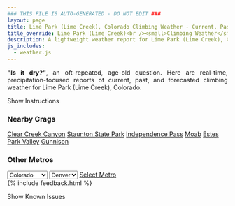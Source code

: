 ```yaml
---
### THIS FILE IS AUTO-GENERATED - DO NOT EDIT ###
layout: page
title: Lime Park (Lime Creek), Colorado Climbing Weather - Current, Past, and Forecasted Report
title_override: Lime Park (Lime Creek)<br /><small>Climbing Weather</small>
description: A lightweight weather report for Lime Park (Lime Creek), Colorado. Optimized for slow internet connections.
js_includes:
  - weather.js
---
```


<section class="measure center lh-copy f5-ns f6 ph2 mv4" style="text-align: justify;">
<strong>"Is it dry?"</strong>, an oft-repeated, age-old question. Here are real-time,
precipitation-focused reports of current, past, and forecasted climbing weather for Lime Park (Lime Creek), Colorado.
</section>

<p id="settings-toggle" class="mw5 b center tc hover-light-red black-70 pointer">Show Instructions</p>
<section id="settings" class="overflow-hidden" style="display:none;">
    <div class="mv2 ph2 center">
        <div class="fn f6 tc pv2">
            <p class="measure lh-copy center"><strong>Show/hide hourly forecasts</strong> by clicking the desired day.</p>
            <hr class="mw5 p0 mv2 o-60 b0 bt b--light-red light-red bg-light-red">
            <p class="measure lh-copy center"><strong>Current and Past conditions</strong> are measured by the nearest weather station. <strong>Forecast conditions</strong> are calculated and polled separately.</p>
            <hr class="mw5 p0 mv2 o-60 b0 bt b--light-red light-red bg-light-red">
            <p class="measure lh-copy center"><strong>Having issues?</strong> Try <a id="clear-cache" class="no-underline relative fancy-link light-red hover-light-red" href="#">clearing the local cache</a>.</p>
            <hr class="mw5 p0 mv2 o-60 b0 bt b--light-red light-red bg-light-red">
            <p class="measure lh-copy center">Weather data sourced from <a class="no-underline fancy-link relative light-red" target="_blank" href="https://www.weather.gov/documentation/services-web-api">weather.gov</a>.</p>
        </div>
    </div>
</section>
<section id="weather" data-crag="lime-park-lime-creek-colorado" class="mv4-ns mv3 ph2 center"></section>
<section id="nearby" class="tc lh-copy">
  <h3>Nearby Crags</h3>
<a class="nowrap no-underline fancy-link relative light-red mh3" href="/crags/clear-creek-canyon-colorado-weather.html">Clear Creek Canyon</a>
<a class="nowrap no-underline fancy-link relative light-red mh3" href="/crags/staunton-state-park-colorado-weather.html">Staunton State Park</a>
<a class="nowrap no-underline fancy-link relative light-red mh3" href="/crags/independence-pass-colorado-weather.html">Independence Pass</a>
<a class="nowrap no-underline fancy-link relative light-red mh3" href="/crags/moab-utah-weather.html">Moab</a>
<a class="nowrap no-underline fancy-link relative light-red mh3" href="/crags/estes-park-valley-colorado-weather.html">Estes Park Valley</a>
<a class="nowrap no-underline fancy-link relative light-red mh3" href="/crags/gunnison-colorado-weather.html">Gunnison</a>
</section>
<section id="nearby" class="tc lh-copy">
  <h3>Other Metros</h3>
  <select class="ma1 bg-near-white pa2" id="stateSel">
    <option value="Texas">Texas</option>
    <option value="Washington">Washington</option>
    <option value="Colorado" selected>Colorado</option>
    <option value="Tennessee">Tennessee</option>
    <option value="Utah">Utah</option>
    <option value="California">California</option>
  </select>
  <select class="ma1 bg-near-white pa2" id="citySel">
    <option value="Denver" selected>Denver</option>
  </select>
  <a id="selectMetro" class="f6 link dim ph3 pv2 ma1 dib white bg-light-red" href="/crags/denver-colorado-weather.html">Select Metro</a>
  <script>
    var states = [];
    states["Texas"] = "Austin"
    states["Washington"] = "Seattle"
    states["Colorado"] = "Denver"
    states["Tennessee"] = "Nashville"
    states["Utah"] = "Salt Lake City"
    states["California"] = "San Francisco|Los Angeles"
  </script>
</section>
{% include feedback.html %}
<p id="issues-toggle" class="mw5 b center tc hover-light-red black-70 pointer">Show Known Issues</p>
<section id="issues" class="overflow-hidden tc f6">
</section>

<script>
  var weekly_GJT_165_110 = {"updated":"2021-07-07T06:02:45+00:00","units":"us","forecastGenerator":"BaselineForecastGenerator","generatedAt":"2021-07-07T08:43:50+00:00","updateTime":"2021-07-07T06:02:45+00:00","validTimes":"2021-07-06T23:00:00+00:00/P7DT2H","elevation":{"value":3485.9976,"unitCode":"unit:m"},"periods":[{"number":1,"name":"Overnight","startTime":"2021-07-07T02:00:00-06:00","endTime":"2021-07-07T06:00:00-06:00","isDaytime":false,"temperature":44,"temperatureUnit":"F","temperatureTrend":null,"windSpeed":"5 mph","windDirection":"E","icon":"https://api.weather.gov/icons/land/night/few?size=medium","shortForecast":"Mostly Clear","detailedForecast":"Mostly clear, with a low around 44. East wind around 5 mph."},{"number":2,"name":"Wednesday","startTime":"2021-07-07T06:00:00-06:00","endTime":"2021-07-07T18:00:00-06:00","isDaytime":true,"temperature":72,"temperatureUnit":"F","temperatureTrend":null,"windSpeed":"0 to 15 mph","windDirection":"N","icon":"https://api.weather.gov/icons/land/day/few?size=medium","shortForecast":"Sunny","detailedForecast":"Sunny, with a high near 72. North wind 0 to 15 mph."},{"number":3,"name":"Wednesday Night","startTime":"2021-07-07T18:00:00-06:00","endTime":"2021-07-08T06:00:00-06:00","isDaytime":false,"temperature":47,"temperatureUnit":"F","temperatureTrend":null,"windSpeed":"5 to 10 mph","windDirection":"SSE","icon":"https://api.weather.gov/icons/land/night/few?size=medium","shortForecast":"Mostly Clear","detailedForecast":"Mostly clear, with a low around 47. South southeast wind 5 to 10 mph."},{"number":4,"name":"Thursday","startTime":"2021-07-08T06:00:00-06:00","endTime":"2021-07-08T18:00:00-06:00","isDaytime":true,"temperature":75,"temperatureUnit":"F","temperatureTrend":null,"windSpeed":"5 to 10 mph","windDirection":"W","icon":"https://api.weather.gov/icons/land/day/sct/tsra_hi,20?size=medium","shortForecast":"Mostly Sunny then Slight Chance Showers And Thunderstorms","detailedForecast":"A slight chance of showers and thunderstorms after noon. Mostly sunny, with a high near 75. West wind 5 to 10 mph, with gusts as high as 25 mph. Chance of precipitation is 20%."},{"number":5,"name":"Thursday Night","startTime":"2021-07-08T18:00:00-06:00","endTime":"2021-07-09T06:00:00-06:00","isDaytime":false,"temperature":49,"temperatureUnit":"F","temperatureTrend":null,"windSpeed":"5 to 10 mph","windDirection":"WSW","icon":"https://api.weather.gov/icons/land/night/sct?size=medium","shortForecast":"Partly Cloudy","detailedForecast":"Partly cloudy, with a low around 49. West southwest wind 5 to 10 mph."},{"number":6,"name":"Friday","startTime":"2021-07-09T06:00:00-06:00","endTime":"2021-07-09T18:00:00-06:00","isDaytime":true,"temperature":74,"temperatureUnit":"F","temperatureTrend":null,"windSpeed":"5 to 15 mph","windDirection":"WSW","icon":"https://api.weather.gov/icons/land/day/sct/tsra_hi,30?size=medium","shortForecast":"Mostly Sunny then Chance Showers And Thunderstorms","detailedForecast":"A chance of showers and thunderstorms after noon. Mostly sunny, with a high near 74. Chance of precipitation is 30%."},{"number":7,"name":"Friday Night","startTime":"2021-07-09T18:00:00-06:00","endTime":"2021-07-10T06:00:00-06:00","isDaytime":false,"temperature":44,"temperatureUnit":"F","temperatureTrend":null,"windSpeed":"0 to 10 mph","windDirection":"WSW","icon":"https://api.weather.gov/icons/land/night/few?size=medium","shortForecast":"Mostly Clear","detailedForecast":"Mostly clear, with a low around 44."},{"number":8,"name":"Saturday","startTime":"2021-07-10T06:00:00-06:00","endTime":"2021-07-10T18:00:00-06:00","isDaytime":true,"temperature":69,"temperatureUnit":"F","temperatureTrend":null,"windSpeed":"0 to 10 mph","windDirection":"WNW","icon":"https://api.weather.gov/icons/land/day/few/tsra_hi?size=medium","shortForecast":"Sunny then Slight Chance Showers And Thunderstorms","detailedForecast":"A slight chance of showers and thunderstorms after noon. Sunny, with a high near 69."},{"number":9,"name":"Saturday Night","startTime":"2021-07-10T18:00:00-06:00","endTime":"2021-07-11T06:00:00-06:00","isDaytime":false,"temperature":43,"temperatureUnit":"F","temperatureTrend":null,"windSpeed":"0 to 10 mph","windDirection":"ESE","icon":"https://api.weather.gov/icons/land/night/few?size=medium","shortForecast":"Mostly Clear","detailedForecast":"Mostly clear, with a low around 43."},{"number":10,"name":"Sunday","startTime":"2021-07-11T06:00:00-06:00","endTime":"2021-07-11T18:00:00-06:00","isDaytime":true,"temperature":70,"temperatureUnit":"F","temperatureTrend":null,"windSpeed":"0 to 10 mph","windDirection":"WNW","icon":"https://api.weather.gov/icons/land/day/few?size=medium","shortForecast":"Sunny","detailedForecast":"Sunny, with a high near 70."},{"number":11,"name":"Sunday Night","startTime":"2021-07-11T18:00:00-06:00","endTime":"2021-07-12T06:00:00-06:00","isDaytime":false,"temperature":44,"temperatureUnit":"F","temperatureTrend":null,"windSpeed":"5 to 10 mph","windDirection":"E","icon":"https://api.weather.gov/icons/land/night/few?size=medium","shortForecast":"Mostly Clear","detailedForecast":"Mostly clear, with a low around 44."},{"number":12,"name":"Monday","startTime":"2021-07-12T06:00:00-06:00","endTime":"2021-07-12T18:00:00-06:00","isDaytime":true,"temperature":72,"temperatureUnit":"F","temperatureTrend":null,"windSpeed":"5 to 10 mph","windDirection":"W","icon":"https://api.weather.gov/icons/land/day/sct/tsra_hi?size=medium","shortForecast":"Mostly Sunny then Slight Chance Showers And Thunderstorms","detailedForecast":"A slight chance of showers and thunderstorms after noon. Mostly sunny, with a high near 72."},{"number":13,"name":"Monday Night","startTime":"2021-07-12T18:00:00-06:00","endTime":"2021-07-13T06:00:00-06:00","isDaytime":false,"temperature":47,"temperatureUnit":"F","temperatureTrend":null,"windSpeed":"5 mph","windDirection":"S","icon":"https://api.weather.gov/icons/land/night/tsra_hi/sct?size=medium","shortForecast":"Slight Chance Showers And Thunderstorms then Partly Cloudy","detailedForecast":"A slight chance of showers and thunderstorms before midnight. Partly cloudy, with a low around 47."},{"number":14,"name":"Tuesday","startTime":"2021-07-13T06:00:00-06:00","endTime":"2021-07-13T18:00:00-06:00","isDaytime":true,"temperature":72,"temperatureUnit":"F","temperatureTrend":null,"windSpeed":"5 to 10 mph","windDirection":"WSW","icon":"https://api.weather.gov/icons/land/day/sct/tsra_hi?size=medium","shortForecast":"Mostly Sunny then Chance Showers And Thunderstorms","detailedForecast":"A chance of showers and thunderstorms after noon. Mostly sunny, with a high near 72."}]}
  var hourly_GJT_165_110 = {"@context":["https://geojson.org/geojson-ld/geojson-context.jsonld",{"@version":"1.1","wx":"https://api.weather.gov/ontology#","geo":"http://www.opengis.net/ont/geosparql#","unit":"http://codes.wmo.int/common/unit/","@vocab":"https://api.weather.gov/ontology#"}],"type":"Feature","geometry":{"type":"Polygon","coordinates":[[[-106.5803441,39.4200131],[-106.5779038,39.397991499999996],[-106.5494672,39.399870299999996],[-106.5519015,39.421892199999995],[-106.5803441,39.4200131]]]},"properties":{"updated":"2021-07-07T06:02:45+00:00","units":"us","forecastGenerator":"HourlyForecastGenerator","generatedAt":"2021-07-07T08:43:51+00:00","updateTime":"2021-07-07T06:02:45+00:00","validTimes":"2021-07-06T23:00:00+00:00/P7DT2H","elevation":{"value":3485.9976,"unitCode":"unit:m"},"periods":[{"number":1,"name":"","startTime":"2021-07-07T02:00:00-06:00","endTime":"2021-07-07T03:00:00-06:00","isDaytime":false,"temperature":48,"temperatureUnit":"F","temperatureTrend":null,"windSpeed":"5 mph","windDirection":"E","icon":"https://api.weather.gov/icons/land/night/few?size=small","shortForecast":"Mostly Clear","detailedForecast":""},{"number":2,"name":"","startTime":"2021-07-07T03:00:00-06:00","endTime":"2021-07-07T04:00:00-06:00","isDaytime":false,"temperature":47,"temperatureUnit":"F","temperatureTrend":null,"windSpeed":"5 mph","windDirection":"E","icon":"https://api.weather.gov/icons/land/night/few?size=small","shortForecast":"Mostly Clear","detailedForecast":""},{"number":3,"name":"","startTime":"2021-07-07T04:00:00-06:00","endTime":"2021-07-07T05:00:00-06:00","isDaytime":false,"temperature":45,"temperatureUnit":"F","temperatureTrend":null,"windSpeed":"5 mph","windDirection":"E","icon":"https://api.weather.gov/icons/land/night/few?size=small","shortForecast":"Mostly Clear","detailedForecast":""},{"number":4,"name":"","startTime":"2021-07-07T05:00:00-06:00","endTime":"2021-07-07T06:00:00-06:00","isDaytime":false,"temperature":44,"temperatureUnit":"F","temperatureTrend":null,"windSpeed":"5 mph","windDirection":"E","icon":"https://api.weather.gov/icons/land/night/few?size=small","shortForecast":"Mostly Clear","detailedForecast":""},{"number":5,"name":"","startTime":"2021-07-07T06:00:00-06:00","endTime":"2021-07-07T07:00:00-06:00","isDaytime":true,"temperature":45,"temperatureUnit":"F","temperatureTrend":null,"windSpeed":"5 mph","windDirection":"ESE","icon":"https://api.weather.gov/icons/land/day/few?size=small","shortForecast":"Sunny","detailedForecast":""},{"number":6,"name":"","startTime":"2021-07-07T07:00:00-06:00","endTime":"2021-07-07T08:00:00-06:00","isDaytime":true,"temperature":48,"temperatureUnit":"F","temperatureTrend":null,"windSpeed":"5 mph","windDirection":"E","icon":"https://api.weather.gov/icons/land/day/few?size=small","shortForecast":"Sunny","detailedForecast":""},{"number":7,"name":"","startTime":"2021-07-07T08:00:00-06:00","endTime":"2021-07-07T09:00:00-06:00","isDaytime":true,"temperature":53,"temperatureUnit":"F","temperatureTrend":null,"windSpeed":"5 mph","windDirection":"ENE","icon":"https://api.weather.gov/icons/land/day/few?size=small","shortForecast":"Sunny","detailedForecast":""},{"number":8,"name":"","startTime":"2021-07-07T09:00:00-06:00","endTime":"2021-07-07T10:00:00-06:00","isDaytime":true,"temperature":58,"temperatureUnit":"F","temperatureTrend":null,"windSpeed":"0 mph","windDirection":"NE","icon":"https://api.weather.gov/icons/land/day/skc?size=small","shortForecast":"Sunny","detailedForecast":""},{"number":9,"name":"","startTime":"2021-07-07T10:00:00-06:00","endTime":"2021-07-07T11:00:00-06:00","isDaytime":true,"temperature":63,"temperatureUnit":"F","temperatureTrend":null,"windSpeed":"5 mph","windDirection":"NNE","icon":"https://api.weather.gov/icons/land/day/skc?size=small","shortForecast":"Sunny","detailedForecast":""},{"number":10,"name":"","startTime":"2021-07-07T11:00:00-06:00","endTime":"2021-07-07T12:00:00-06:00","isDaytime":true,"temperature":66,"temperatureUnit":"F","temperatureTrend":null,"windSpeed":"5 mph","windDirection":"NNW","icon":"https://api.weather.gov/icons/land/day/few?size=small","shortForecast":"Sunny","detailedForecast":""},{"number":11,"name":"","startTime":"2021-07-07T12:00:00-06:00","endTime":"2021-07-07T13:00:00-06:00","isDaytime":true,"temperature":69,"temperatureUnit":"F","temperatureTrend":null,"windSpeed":"10 mph","windDirection":"NW","icon":"https://api.weather.gov/icons/land/day/few?size=small","shortForecast":"Sunny","detailedForecast":""},{"number":12,"name":"","startTime":"2021-07-07T13:00:00-06:00","endTime":"2021-07-07T14:00:00-06:00","isDaytime":true,"temperature":70,"temperatureUnit":"F","temperatureTrend":null,"windSpeed":"10 mph","windDirection":"NNW","icon":"https://api.weather.gov/icons/land/day/few?size=small","shortForecast":"Sunny","detailedForecast":""},{"number":13,"name":"","startTime":"2021-07-07T14:00:00-06:00","endTime":"2021-07-07T15:00:00-06:00","isDaytime":true,"temperature":71,"temperatureUnit":"F","temperatureTrend":null,"windSpeed":"10 mph","windDirection":"NNW","icon":"https://api.weather.gov/icons/land/day/few?size=small","shortForecast":"Sunny","detailedForecast":""},{"number":14,"name":"","startTime":"2021-07-07T15:00:00-06:00","endTime":"2021-07-07T16:00:00-06:00","isDaytime":true,"temperature":72,"temperatureUnit":"F","temperatureTrend":null,"windSpeed":"15 mph","windDirection":"N","icon":"https://api.weather.gov/icons/land/day/few?size=small","shortForecast":"Sunny","detailedForecast":""},{"number":15,"name":"","startTime":"2021-07-07T16:00:00-06:00","endTime":"2021-07-07T17:00:00-06:00","isDaytime":true,"temperature":72,"temperatureUnit":"F","temperatureTrend":null,"windSpeed":"15 mph","windDirection":"N","icon":"https://api.weather.gov/icons/land/day/few?size=small","shortForecast":"Sunny","detailedForecast":""},{"number":16,"name":"","startTime":"2021-07-07T17:00:00-06:00","endTime":"2021-07-07T18:00:00-06:00","isDaytime":true,"temperature":72,"temperatureUnit":"F","temperatureTrend":null,"windSpeed":"10 mph","windDirection":"NNW","icon":"https://api.weather.gov/icons/land/day/few?size=small","shortForecast":"Sunny","detailedForecast":""},{"number":17,"name":"","startTime":"2021-07-07T18:00:00-06:00","endTime":"2021-07-07T19:00:00-06:00","isDaytime":false,"temperature":70,"temperatureUnit":"F","temperatureTrend":null,"windSpeed":"10 mph","windDirection":"NNW","icon":"https://api.weather.gov/icons/land/night/sct?size=small","shortForecast":"Partly Cloudy","detailedForecast":""},{"number":18,"name":"","startTime":"2021-07-07T19:00:00-06:00","endTime":"2021-07-07T20:00:00-06:00","isDaytime":false,"temperature":67,"temperatureUnit":"F","temperatureTrend":null,"windSpeed":"10 mph","windDirection":"N","icon":"https://api.weather.gov/icons/land/night/sct?size=small","shortForecast":"Partly Cloudy","detailedForecast":""},{"number":19,"name":"","startTime":"2021-07-07T20:00:00-06:00","endTime":"2021-07-07T21:00:00-06:00","isDaytime":false,"temperature":63,"temperatureUnit":"F","temperatureTrend":null,"windSpeed":"5 mph","windDirection":"E","icon":"https://api.weather.gov/icons/land/night/few?size=small","shortForecast":"Mostly Clear","detailedForecast":""},{"number":20,"name":"","startTime":"2021-07-07T21:00:00-06:00","endTime":"2021-07-07T22:00:00-06:00","isDaytime":false,"temperature":59,"temperatureUnit":"F","temperatureTrend":null,"windSpeed":"5 mph","windDirection":"SE","icon":"https://api.weather.gov/icons/land/night/few?size=small","shortForecast":"Mostly Clear","detailedForecast":""},{"number":21,"name":"","startTime":"2021-07-07T22:00:00-06:00","endTime":"2021-07-07T23:00:00-06:00","isDaytime":false,"temperature":56,"temperatureUnit":"F","temperatureTrend":null,"windSpeed":"5 mph","windDirection":"SE","icon":"https://api.weather.gov/icons/land/night/few?size=small","shortForecast":"Mostly Clear","detailedForecast":""},{"number":22,"name":"","startTime":"2021-07-07T23:00:00-06:00","endTime":"2021-07-08T00:00:00-06:00","isDaytime":false,"temperature":54,"temperatureUnit":"F","temperatureTrend":null,"windSpeed":"5 mph","windDirection":"SSE","icon":"https://api.weather.gov/icons/land/night/few?size=small","shortForecast":"Mostly Clear","detailedForecast":""},{"number":23,"name":"","startTime":"2021-07-08T00:00:00-06:00","endTime":"2021-07-08T01:00:00-06:00","isDaytime":false,"temperature":52,"temperatureUnit":"F","temperatureTrend":null,"windSpeed":"5 mph","windDirection":"SSE","icon":"https://api.weather.gov/icons/land/night/few?size=small","shortForecast":"Mostly Clear","detailedForecast":""},{"number":24,"name":"","startTime":"2021-07-08T01:00:00-06:00","endTime":"2021-07-08T02:00:00-06:00","isDaytime":false,"temperature":51,"temperatureUnit":"F","temperatureTrend":null,"windSpeed":"5 mph","windDirection":"SSE","icon":"https://api.weather.gov/icons/land/night/few?size=small","shortForecast":"Mostly Clear","detailedForecast":""},{"number":25,"name":"","startTime":"2021-07-08T02:00:00-06:00","endTime":"2021-07-08T03:00:00-06:00","isDaytime":false,"temperature":50,"temperatureUnit":"F","temperatureTrend":null,"windSpeed":"5 mph","windDirection":"SSE","icon":"https://api.weather.gov/icons/land/night/few?size=small","shortForecast":"Mostly Clear","detailedForecast":""},{"number":26,"name":"","startTime":"2021-07-08T03:00:00-06:00","endTime":"2021-07-08T04:00:00-06:00","isDaytime":false,"temperature":50,"temperatureUnit":"F","temperatureTrend":null,"windSpeed":"5 mph","windDirection":"SSE","icon":"https://api.weather.gov/icons/land/night/few?size=small","shortForecast":"Mostly Clear","detailedForecast":""},{"number":27,"name":"","startTime":"2021-07-08T04:00:00-06:00","endTime":"2021-07-08T05:00:00-06:00","isDaytime":false,"temperature":48,"temperatureUnit":"F","temperatureTrend":null,"windSpeed":"5 mph","windDirection":"S","icon":"https://api.weather.gov/icons/land/night/few?size=small","shortForecast":"Mostly Clear","detailedForecast":""},{"number":28,"name":"","startTime":"2021-07-08T05:00:00-06:00","endTime":"2021-07-08T06:00:00-06:00","isDaytime":false,"temperature":47,"temperatureUnit":"F","temperatureTrend":null,"windSpeed":"5 mph","windDirection":"SSW","icon":"https://api.weather.gov/icons/land/night/few?size=small","shortForecast":"Mostly Clear","detailedForecast":""},{"number":29,"name":"","startTime":"2021-07-08T06:00:00-06:00","endTime":"2021-07-08T07:00:00-06:00","isDaytime":true,"temperature":48,"temperatureUnit":"F","temperatureTrend":null,"windSpeed":"5 mph","windDirection":"SW","icon":"https://api.weather.gov/icons/land/day/few?size=small","shortForecast":"Sunny","detailedForecast":""},{"number":30,"name":"","startTime":"2021-07-08T07:00:00-06:00","endTime":"2021-07-08T08:00:00-06:00","isDaytime":true,"temperature":52,"temperatureUnit":"F","temperatureTrend":null,"windSpeed":"5 mph","windDirection":"SW","icon":"https://api.weather.gov/icons/land/day/few?size=small","shortForecast":"Sunny","detailedForecast":""},{"number":31,"name":"","startTime":"2021-07-08T08:00:00-06:00","endTime":"2021-07-08T09:00:00-06:00","isDaytime":true,"temperature":57,"temperatureUnit":"F","temperatureTrend":null,"windSpeed":"5 mph","windDirection":"WSW","icon":"https://api.weather.gov/icons/land/day/few?size=small","shortForecast":"Sunny","detailedForecast":""},{"number":32,"name":"","startTime":"2021-07-08T09:00:00-06:00","endTime":"2021-07-08T10:00:00-06:00","isDaytime":true,"temperature":62,"temperatureUnit":"F","temperatureTrend":null,"windSpeed":"5 mph","windDirection":"W","icon":"https://api.weather.gov/icons/land/day/few?size=small","shortForecast":"Sunny","detailedForecast":""},{"number":33,"name":"","startTime":"2021-07-08T10:00:00-06:00","endTime":"2021-07-08T11:00:00-06:00","isDaytime":true,"temperature":67,"temperatureUnit":"F","temperatureTrend":null,"windSpeed":"10 mph","windDirection":"W","icon":"https://api.weather.gov/icons/land/day/few?size=small","shortForecast":"Sunny","detailedForecast":""},{"number":34,"name":"","startTime":"2021-07-08T11:00:00-06:00","endTime":"2021-07-08T12:00:00-06:00","isDaytime":true,"temperature":70,"temperatureUnit":"F","temperatureTrend":null,"windSpeed":"10 mph","windDirection":"W","icon":"https://api.weather.gov/icons/land/day/few?size=small","shortForecast":"Sunny","detailedForecast":""},{"number":35,"name":"","startTime":"2021-07-08T12:00:00-06:00","endTime":"2021-07-08T13:00:00-06:00","isDaytime":true,"temperature":73,"temperatureUnit":"F","temperatureTrend":null,"windSpeed":"10 mph","windDirection":"WNW","icon":"https://api.weather.gov/icons/land/day/tsra_hi?size=small","shortForecast":"Slight Chance Showers And Thunderstorms","detailedForecast":""},{"number":36,"name":"","startTime":"2021-07-08T13:00:00-06:00","endTime":"2021-07-08T14:00:00-06:00","isDaytime":true,"temperature":74,"temperatureUnit":"F","temperatureTrend":null,"windSpeed":"10 mph","windDirection":"WNW","icon":"https://api.weather.gov/icons/land/day/tsra_hi?size=small","shortForecast":"Slight Chance Showers And Thunderstorms","detailedForecast":""},{"number":37,"name":"","startTime":"2021-07-08T14:00:00-06:00","endTime":"2021-07-08T15:00:00-06:00","isDaytime":true,"temperature":75,"temperatureUnit":"F","temperatureTrend":null,"windSpeed":"10 mph","windDirection":"WNW","icon":"https://api.weather.gov/icons/land/day/tsra_hi?size=small","shortForecast":"Slight Chance Showers And Thunderstorms","detailedForecast":""},{"number":38,"name":"","startTime":"2021-07-08T15:00:00-06:00","endTime":"2021-07-08T16:00:00-06:00","isDaytime":true,"temperature":75,"temperatureUnit":"F","temperatureTrend":null,"windSpeed":"10 mph","windDirection":"WNW","icon":"https://api.weather.gov/icons/land/day/tsra_hi?size=small","shortForecast":"Slight Chance Showers And Thunderstorms","detailedForecast":""},{"number":39,"name":"","startTime":"2021-07-08T16:00:00-06:00","endTime":"2021-07-08T17:00:00-06:00","isDaytime":true,"temperature":74,"temperatureUnit":"F","temperatureTrend":null,"windSpeed":"10 mph","windDirection":"WNW","icon":"https://api.weather.gov/icons/land/day/tsra_hi?size=small","shortForecast":"Slight Chance Showers And Thunderstorms","detailedForecast":""},{"number":40,"name":"","startTime":"2021-07-08T17:00:00-06:00","endTime":"2021-07-08T18:00:00-06:00","isDaytime":true,"temperature":73,"temperatureUnit":"F","temperatureTrend":null,"windSpeed":"10 mph","windDirection":"NW","icon":"https://api.weather.gov/icons/land/day/tsra_hi?size=small","shortForecast":"Slight Chance Showers And Thunderstorms","detailedForecast":""},{"number":41,"name":"","startTime":"2021-07-08T18:00:00-06:00","endTime":"2021-07-08T19:00:00-06:00","isDaytime":false,"temperature":71,"temperatureUnit":"F","temperatureTrend":null,"windSpeed":"10 mph","windDirection":"NW","icon":"https://api.weather.gov/icons/land/night/bkn?size=small","shortForecast":"Mostly Cloudy","detailedForecast":""},{"number":42,"name":"","startTime":"2021-07-08T19:00:00-06:00","endTime":"2021-07-08T20:00:00-06:00","isDaytime":false,"temperature":68,"temperatureUnit":"F","temperatureTrend":null,"windSpeed":"5 mph","windDirection":"WNW","icon":"https://api.weather.gov/icons/land/night/sct?size=small","shortForecast":"Partly Cloudy","detailedForecast":""},{"number":43,"name":"","startTime":"2021-07-08T20:00:00-06:00","endTime":"2021-07-08T21:00:00-06:00","isDaytime":false,"temperature":64,"temperatureUnit":"F","temperatureTrend":null,"windSpeed":"5 mph","windDirection":"W","icon":"https://api.weather.gov/icons/land/night/sct?size=small","shortForecast":"Partly Cloudy","detailedForecast":""},{"number":44,"name":"","startTime":"2021-07-08T21:00:00-06:00","endTime":"2021-07-08T22:00:00-06:00","isDaytime":false,"temperature":60,"temperatureUnit":"F","temperatureTrend":null,"windSpeed":"5 mph","windDirection":"W","icon":"https://api.weather.gov/icons/land/night/sct?size=small","shortForecast":"Partly Cloudy","detailedForecast":""},{"number":45,"name":"","startTime":"2021-07-08T22:00:00-06:00","endTime":"2021-07-08T23:00:00-06:00","isDaytime":false,"temperature":57,"temperatureUnit":"F","temperatureTrend":null,"windSpeed":"5 mph","windDirection":"WSW","icon":"https://api.weather.gov/icons/land/night/sct?size=small","shortForecast":"Partly Cloudy","detailedForecast":""},{"number":46,"name":"","startTime":"2021-07-08T23:00:00-06:00","endTime":"2021-07-09T00:00:00-06:00","isDaytime":false,"temperature":55,"temperatureUnit":"F","temperatureTrend":null,"windSpeed":"5 mph","windDirection":"SSW","icon":"https://api.weather.gov/icons/land/night/few?size=small","shortForecast":"Mostly Clear","detailedForecast":""},{"number":47,"name":"","startTime":"2021-07-09T00:00:00-06:00","endTime":"2021-07-09T01:00:00-06:00","isDaytime":false,"temperature":54,"temperatureUnit":"F","temperatureTrend":null,"windSpeed":"5 mph","windDirection":"S","icon":"https://api.weather.gov/icons/land/night/few?size=small","shortForecast":"Mostly Clear","detailedForecast":""},{"number":48,"name":"","startTime":"2021-07-09T01:00:00-06:00","endTime":"2021-07-09T02:00:00-06:00","isDaytime":false,"temperature":53,"temperatureUnit":"F","temperatureTrend":null,"windSpeed":"5 mph","windDirection":"S","icon":"https://api.weather.gov/icons/land/night/few?size=small","shortForecast":"Mostly Clear","detailedForecast":""},{"number":49,"name":"","startTime":"2021-07-09T02:00:00-06:00","endTime":"2021-07-09T03:00:00-06:00","isDaytime":false,"temperature":53,"temperatureUnit":"F","temperatureTrend":null,"windSpeed":"5 mph","windDirection":"S","icon":"https://api.weather.gov/icons/land/night/few?size=small","shortForecast":"Mostly Clear","detailedForecast":""},{"number":50,"name":"","startTime":"2021-07-09T03:00:00-06:00","endTime":"2021-07-09T04:00:00-06:00","isDaytime":false,"temperature":52,"temperatureUnit":"F","temperatureTrend":null,"windSpeed":"5 mph","windDirection":"S","icon":"https://api.weather.gov/icons/land/night/few?size=small","shortForecast":"Mostly Clear","detailedForecast":""},{"number":51,"name":"","startTime":"2021-07-09T04:00:00-06:00","endTime":"2021-07-09T05:00:00-06:00","isDaytime":false,"temperature":50,"temperatureUnit":"F","temperatureTrend":null,"windSpeed":"5 mph","windDirection":"S","icon":"https://api.weather.gov/icons/land/night/few?size=small","shortForecast":"Mostly Clear","detailedForecast":""},{"number":52,"name":"","startTime":"2021-07-09T05:00:00-06:00","endTime":"2021-07-09T06:00:00-06:00","isDaytime":false,"temperature":49,"temperatureUnit":"F","temperatureTrend":null,"windSpeed":"5 mph","windDirection":"S","icon":"https://api.weather.gov/icons/land/night/few?size=small","shortForecast":"Mostly Clear","detailedForecast":""},{"number":53,"name":"","startTime":"2021-07-09T06:00:00-06:00","endTime":"2021-07-09T07:00:00-06:00","isDaytime":true,"temperature":49,"temperatureUnit":"F","temperatureTrend":null,"windSpeed":"5 mph","windDirection":"S","icon":"https://api.weather.gov/icons/land/day/few?size=small","shortForecast":"Sunny","detailedForecast":""},{"number":54,"name":"","startTime":"2021-07-09T07:00:00-06:00","endTime":"2021-07-09T08:00:00-06:00","isDaytime":true,"temperature":52,"temperatureUnit":"F","temperatureTrend":null,"windSpeed":"5 mph","windDirection":"SSW","icon":"https://api.weather.gov/icons/land/day/few?size=small","shortForecast":"Sunny","detailedForecast":""},{"number":55,"name":"","startTime":"2021-07-09T08:00:00-06:00","endTime":"2021-07-09T09:00:00-06:00","isDaytime":true,"temperature":58,"temperatureUnit":"F","temperatureTrend":null,"windSpeed":"5 mph","windDirection":"WSW","icon":"https://api.weather.gov/icons/land/day/few?size=small","shortForecast":"Sunny","detailedForecast":""},{"number":56,"name":"","startTime":"2021-07-09T09:00:00-06:00","endTime":"2021-07-09T10:00:00-06:00","isDaytime":true,"temperature":63,"temperatureUnit":"F","temperatureTrend":null,"windSpeed":"5 mph","windDirection":"W","icon":"https://api.weather.gov/icons/land/day/few?size=small","shortForecast":"Sunny","detailedForecast":""},{"number":57,"name":"","startTime":"2021-07-09T10:00:00-06:00","endTime":"2021-07-09T11:00:00-06:00","isDaytime":true,"temperature":68,"temperatureUnit":"F","temperatureTrend":null,"windSpeed":"10 mph","windDirection":"W","icon":"https://api.weather.gov/icons/land/day/few?size=small","shortForecast":"Sunny","detailedForecast":""},{"number":58,"name":"","startTime":"2021-07-09T11:00:00-06:00","endTime":"2021-07-09T12:00:00-06:00","isDaytime":true,"temperature":71,"temperatureUnit":"F","temperatureTrend":null,"windSpeed":"10 mph","windDirection":"W","icon":"https://api.weather.gov/icons/land/day/sct?size=small","shortForecast":"Mostly Sunny","detailedForecast":""},{"number":59,"name":"","startTime":"2021-07-09T12:00:00-06:00","endTime":"2021-07-09T13:00:00-06:00","isDaytime":true,"temperature":73,"temperatureUnit":"F","temperatureTrend":null,"windSpeed":"15 mph","windDirection":"WNW","icon":"https://api.weather.gov/icons/land/day/tsra_hi?size=small","shortForecast":"Chance Showers And Thunderstorms","detailedForecast":""},{"number":60,"name":"","startTime":"2021-07-09T13:00:00-06:00","endTime":"2021-07-09T14:00:00-06:00","isDaytime":true,"temperature":74,"temperatureUnit":"F","temperatureTrend":null,"windSpeed":"15 mph","windDirection":"WNW","icon":"https://api.weather.gov/icons/land/day/tsra_hi?size=small","shortForecast":"Chance Showers And Thunderstorms","detailedForecast":""},{"number":61,"name":"","startTime":"2021-07-09T14:00:00-06:00","endTime":"2021-07-09T15:00:00-06:00","isDaytime":true,"temperature":74,"temperatureUnit":"F","temperatureTrend":null,"windSpeed":"15 mph","windDirection":"WNW","icon":"https://api.weather.gov/icons/land/day/tsra_hi?size=small","shortForecast":"Chance Showers And Thunderstorms","detailedForecast":""},{"number":62,"name":"","startTime":"2021-07-09T15:00:00-06:00","endTime":"2021-07-09T16:00:00-06:00","isDaytime":true,"temperature":73,"temperatureUnit":"F","temperatureTrend":null,"windSpeed":"15 mph","windDirection":"WNW","icon":"https://api.weather.gov/icons/land/day/tsra_hi?size=small","shortForecast":"Chance Showers And Thunderstorms","detailedForecast":""},{"number":63,"name":"","startTime":"2021-07-09T16:00:00-06:00","endTime":"2021-07-09T17:00:00-06:00","isDaytime":true,"temperature":72,"temperatureUnit":"F","temperatureTrend":null,"windSpeed":"15 mph","windDirection":"WNW","icon":"https://api.weather.gov/icons/land/day/tsra_hi?size=small","shortForecast":"Chance Showers And Thunderstorms","detailedForecast":""},{"number":64,"name":"","startTime":"2021-07-09T17:00:00-06:00","endTime":"2021-07-09T18:00:00-06:00","isDaytime":true,"temperature":71,"temperatureUnit":"F","temperatureTrend":null,"windSpeed":"15 mph","windDirection":"WNW","icon":"https://api.weather.gov/icons/land/day/tsra_hi?size=small","shortForecast":"Chance Showers And Thunderstorms","detailedForecast":""},{"number":65,"name":"","startTime":"2021-07-09T18:00:00-06:00","endTime":"2021-07-09T19:00:00-06:00","isDaytime":false,"temperature":69,"temperatureUnit":"F","temperatureTrend":null,"windSpeed":"10 mph","windDirection":"WNW","icon":"https://api.weather.gov/icons/land/night/sct?size=small","shortForecast":"Partly Cloudy","detailedForecast":""},{"number":66,"name":"","startTime":"2021-07-09T19:00:00-06:00","endTime":"2021-07-09T20:00:00-06:00","isDaytime":false,"temperature":66,"temperatureUnit":"F","temperatureTrend":null,"windSpeed":"10 mph","windDirection":"NW","icon":"https://api.weather.gov/icons/land/night/sct?size=small","shortForecast":"Partly Cloudy","detailedForecast":""},{"number":67,"name":"","startTime":"2021-07-09T20:00:00-06:00","endTime":"2021-07-09T21:00:00-06:00","isDaytime":false,"temperature":63,"temperatureUnit":"F","temperatureTrend":null,"windSpeed":"10 mph","windDirection":"NW","icon":"https://api.weather.gov/icons/land/night/sct?size=small","shortForecast":"Partly Cloudy","detailedForecast":""},{"number":68,"name":"","startTime":"2021-07-09T21:00:00-06:00","endTime":"2021-07-09T22:00:00-06:00","isDaytime":false,"temperature":60,"temperatureUnit":"F","temperatureTrend":null,"windSpeed":"10 mph","windDirection":"NW","icon":"https://api.weather.gov/icons/land/night/sct?size=small","shortForecast":"Partly Cloudy","detailedForecast":""},{"number":69,"name":"","startTime":"2021-07-09T22:00:00-06:00","endTime":"2021-07-09T23:00:00-06:00","isDaytime":false,"temperature":57,"temperatureUnit":"F","temperatureTrend":null,"windSpeed":"5 mph","windDirection":"NW","icon":"https://api.weather.gov/icons/land/night/few?size=small","shortForecast":"Mostly Clear","detailedForecast":""},{"number":70,"name":"","startTime":"2021-07-09T23:00:00-06:00","endTime":"2021-07-10T00:00:00-06:00","isDaytime":false,"temperature":54,"temperatureUnit":"F","temperatureTrend":null,"windSpeed":"5 mph","windDirection":"W","icon":"https://api.weather.gov/icons/land/night/few?size=small","shortForecast":"Mostly Clear","detailedForecast":""},{"number":71,"name":"","startTime":"2021-07-10T00:00:00-06:00","endTime":"2021-07-10T01:00:00-06:00","isDaytime":false,"temperature":53,"temperatureUnit":"F","temperatureTrend":null,"windSpeed":"5 mph","windDirection":"W","icon":"https://api.weather.gov/icons/land/night/skc?size=small","shortForecast":"Clear","detailedForecast":""},{"number":72,"name":"","startTime":"2021-07-10T01:00:00-06:00","endTime":"2021-07-10T02:00:00-06:00","isDaytime":false,"temperature":51,"temperatureUnit":"F","temperatureTrend":null,"windSpeed":"5 mph","windDirection":"WSW","icon":"https://api.weather.gov/icons/land/night/skc?size=small","shortForecast":"Clear","detailedForecast":""},{"number":73,"name":"","startTime":"2021-07-10T02:00:00-06:00","endTime":"2021-07-10T03:00:00-06:00","isDaytime":false,"temperature":50,"temperatureUnit":"F","temperatureTrend":null,"windSpeed":"5 mph","windDirection":"SSW","icon":"https://api.weather.gov/icons/land/night/skc?size=small","shortForecast":"Clear","detailedForecast":""},{"number":74,"name":"","startTime":"2021-07-10T03:00:00-06:00","endTime":"2021-07-10T04:00:00-06:00","isDaytime":false,"temperature":49,"temperatureUnit":"F","temperatureTrend":null,"windSpeed":"5 mph","windDirection":"S","icon":"https://api.weather.gov/icons/land/night/skc?size=small","shortForecast":"Clear","detailedForecast":""},{"number":75,"name":"","startTime":"2021-07-10T04:00:00-06:00","endTime":"2021-07-10T05:00:00-06:00","isDaytime":false,"temperature":46,"temperatureUnit":"F","temperatureTrend":null,"windSpeed":"0 mph","windDirection":"S","icon":"https://api.weather.gov/icons/land/night/skc?size=small","shortForecast":"Clear","detailedForecast":""},{"number":76,"name":"","startTime":"2021-07-10T05:00:00-06:00","endTime":"2021-07-10T06:00:00-06:00","isDaytime":false,"temperature":44,"temperatureUnit":"F","temperatureTrend":null,"windSpeed":"0 mph","windDirection":"SSW","icon":"https://api.weather.gov/icons/land/night/skc?size=small","shortForecast":"Clear","detailedForecast":""},{"number":77,"name":"","startTime":"2021-07-10T06:00:00-06:00","endTime":"2021-07-10T07:00:00-06:00","isDaytime":true,"temperature":44,"temperatureUnit":"F","temperatureTrend":null,"windSpeed":"0 mph","windDirection":"SSW","icon":"https://api.weather.gov/icons/land/day/skc?size=small","shortForecast":"Sunny","detailedForecast":""},{"number":78,"name":"","startTime":"2021-07-10T07:00:00-06:00","endTime":"2021-07-10T08:00:00-06:00","isDaytime":true,"temperature":46,"temperatureUnit":"F","temperatureTrend":null,"windSpeed":"5 mph","windDirection":"WSW","icon":"https://api.weather.gov/icons/land/day/skc?size=small","shortForecast":"Sunny","detailedForecast":""},{"number":79,"name":"","startTime":"2021-07-10T08:00:00-06:00","endTime":"2021-07-10T09:00:00-06:00","isDaytime":true,"temperature":51,"temperatureUnit":"F","temperatureTrend":null,"windSpeed":"5 mph","windDirection":"WNW","icon":"https://api.weather.gov/icons/land/day/skc?size=small","shortForecast":"Sunny","detailedForecast":""},{"number":80,"name":"","startTime":"2021-07-10T09:00:00-06:00","endTime":"2021-07-10T10:00:00-06:00","isDaytime":true,"temperature":56,"temperatureUnit":"F","temperatureTrend":null,"windSpeed":"5 mph","windDirection":"NW","icon":"https://api.weather.gov/icons/land/day/skc?size=small","shortForecast":"Sunny","detailedForecast":""},{"number":81,"name":"","startTime":"2021-07-10T10:00:00-06:00","endTime":"2021-07-10T11:00:00-06:00","isDaytime":true,"temperature":60,"temperatureUnit":"F","temperatureTrend":null,"windSpeed":"5 mph","windDirection":"NW","icon":"https://api.weather.gov/icons/land/day/skc?size=small","shortForecast":"Sunny","detailedForecast":""},{"number":82,"name":"","startTime":"2021-07-10T11:00:00-06:00","endTime":"2021-07-10T12:00:00-06:00","isDaytime":true,"temperature":63,"temperatureUnit":"F","temperatureTrend":null,"windSpeed":"10 mph","windDirection":"NW","icon":"https://api.weather.gov/icons/land/day/few?size=small","shortForecast":"Sunny","detailedForecast":""},{"number":83,"name":"","startTime":"2021-07-10T12:00:00-06:00","endTime":"2021-07-10T13:00:00-06:00","isDaytime":true,"temperature":66,"temperatureUnit":"F","temperatureTrend":null,"windSpeed":"10 mph","windDirection":"NW","icon":"https://api.weather.gov/icons/land/day/tsra_hi?size=small","shortForecast":"Slight Chance Showers And Thunderstorms","detailedForecast":""},{"number":84,"name":"","startTime":"2021-07-10T13:00:00-06:00","endTime":"2021-07-10T14:00:00-06:00","isDaytime":true,"temperature":68,"temperatureUnit":"F","temperatureTrend":null,"windSpeed":"10 mph","windDirection":"NW","icon":"https://api.weather.gov/icons/land/day/tsra_hi?size=small","shortForecast":"Slight Chance Showers And Thunderstorms","detailedForecast":""},{"number":85,"name":"","startTime":"2021-07-10T14:00:00-06:00","endTime":"2021-07-10T15:00:00-06:00","isDaytime":true,"temperature":69,"temperatureUnit":"F","temperatureTrend":null,"windSpeed":"10 mph","windDirection":"NW","icon":"https://api.weather.gov/icons/land/day/tsra_hi?size=small","shortForecast":"Slight Chance Showers And Thunderstorms","detailedForecast":""},{"number":86,"name":"","startTime":"2021-07-10T15:00:00-06:00","endTime":"2021-07-10T16:00:00-06:00","isDaytime":true,"temperature":69,"temperatureUnit":"F","temperatureTrend":null,"windSpeed":"10 mph","windDirection":"NW","icon":"https://api.weather.gov/icons/land/day/tsra_hi?size=small","shortForecast":"Slight Chance Showers And Thunderstorms","detailedForecast":""},{"number":87,"name":"","startTime":"2021-07-10T16:00:00-06:00","endTime":"2021-07-10T17:00:00-06:00","isDaytime":true,"temperature":69,"temperatureUnit":"F","temperatureTrend":null,"windSpeed":"10 mph","windDirection":"NW","icon":"https://api.weather.gov/icons/land/day/tsra_hi?size=small","shortForecast":"Slight Chance Showers And Thunderstorms","detailedForecast":""},{"number":88,"name":"","startTime":"2021-07-10T17:00:00-06:00","endTime":"2021-07-10T18:00:00-06:00","isDaytime":true,"temperature":68,"temperatureUnit":"F","temperatureTrend":null,"windSpeed":"10 mph","windDirection":"NNW","icon":"https://api.weather.gov/icons/land/day/tsra_hi?size=small","shortForecast":"Slight Chance Showers And Thunderstorms","detailedForecast":""},{"number":89,"name":"","startTime":"2021-07-10T18:00:00-06:00","endTime":"2021-07-10T19:00:00-06:00","isDaytime":false,"temperature":66,"temperatureUnit":"F","temperatureTrend":null,"windSpeed":"10 mph","windDirection":"NNW","icon":"https://api.weather.gov/icons/land/night/few?size=small","shortForecast":"Mostly Clear","detailedForecast":""},{"number":90,"name":"","startTime":"2021-07-10T19:00:00-06:00","endTime":"2021-07-10T20:00:00-06:00","isDaytime":false,"temperature":64,"temperatureUnit":"F","temperatureTrend":null,"windSpeed":"10 mph","windDirection":"NNW","icon":"https://api.weather.gov/icons/land/night/few?size=small","shortForecast":"Mostly Clear","detailedForecast":""},{"number":91,"name":"","startTime":"2021-07-10T20:00:00-06:00","endTime":"2021-07-10T21:00:00-06:00","isDaytime":false,"temperature":60,"temperatureUnit":"F","temperatureTrend":null,"windSpeed":"5 mph","windDirection":"N","icon":"https://api.weather.gov/icons/land/night/few?size=small","shortForecast":"Mostly Clear","detailedForecast":""},{"number":92,"name":"","startTime":"2021-07-10T21:00:00-06:00","endTime":"2021-07-10T22:00:00-06:00","isDaytime":false,"temperature":56,"temperatureUnit":"F","temperatureTrend":null,"windSpeed":"5 mph","windDirection":"N","icon":"https://api.weather.gov/icons/land/night/few?size=small","shortForecast":"Mostly Clear","detailedForecast":""},{"number":93,"name":"","startTime":"2021-07-10T22:00:00-06:00","endTime":"2021-07-10T23:00:00-06:00","isDaytime":false,"temperature":54,"temperatureUnit":"F","temperatureTrend":null,"windSpeed":"5 mph","windDirection":"NNE","icon":"https://api.weather.gov/icons/land/night/few?size=small","shortForecast":"Mostly Clear","detailedForecast":""},{"number":94,"name":"","startTime":"2021-07-10T23:00:00-06:00","endTime":"2021-07-11T00:00:00-06:00","isDaytime":false,"temperature":52,"temperatureUnit":"F","temperatureTrend":null,"windSpeed":"5 mph","windDirection":"E","icon":"https://api.weather.gov/icons/land/night/skc?size=small","shortForecast":"Clear","detailedForecast":""},{"number":95,"name":"","startTime":"2021-07-11T00:00:00-06:00","endTime":"2021-07-11T01:00:00-06:00","isDaytime":false,"temperature":50,"temperatureUnit":"F","temperatureTrend":null,"windSpeed":"5 mph","windDirection":"SE","icon":"https://api.weather.gov/icons/land/night/skc?size=small","shortForecast":"Clear","detailedForecast":""},{"number":96,"name":"","startTime":"2021-07-11T01:00:00-06:00","endTime":"2021-07-11T02:00:00-06:00","isDaytime":false,"temperature":48,"temperatureUnit":"F","temperatureTrend":null,"windSpeed":"5 mph","windDirection":"SE","icon":"https://api.weather.gov/icons/land/night/skc?size=small","shortForecast":"Clear","detailedForecast":""},{"number":97,"name":"","startTime":"2021-07-11T02:00:00-06:00","endTime":"2021-07-11T03:00:00-06:00","isDaytime":false,"temperature":47,"temperatureUnit":"F","temperatureTrend":null,"windSpeed":"5 mph","windDirection":"SSE","icon":"https://api.weather.gov/icons/land/night/skc?size=small","shortForecast":"Clear","detailedForecast":""},{"number":98,"name":"","startTime":"2021-07-11T03:00:00-06:00","endTime":"2021-07-11T04:00:00-06:00","isDaytime":false,"temperature":46,"temperatureUnit":"F","temperatureTrend":null,"windSpeed":"5 mph","windDirection":"SSE","icon":"https://api.weather.gov/icons/land/night/skc?size=small","shortForecast":"Clear","detailedForecast":""},{"number":99,"name":"","startTime":"2021-07-11T04:00:00-06:00","endTime":"2021-07-11T05:00:00-06:00","isDaytime":false,"temperature":44,"temperatureUnit":"F","temperatureTrend":null,"windSpeed":"5 mph","windDirection":"S","icon":"https://api.weather.gov/icons/land/night/skc?size=small","shortForecast":"Clear","detailedForecast":""},{"number":100,"name":"","startTime":"2021-07-11T05:00:00-06:00","endTime":"2021-07-11T06:00:00-06:00","isDaytime":false,"temperature":43,"temperatureUnit":"F","temperatureTrend":null,"windSpeed":"0 mph","windDirection":"S","icon":"https://api.weather.gov/icons/land/night/few?size=small","shortForecast":"Mostly Clear","detailedForecast":""},{"number":101,"name":"","startTime":"2021-07-11T06:00:00-06:00","endTime":"2021-07-11T07:00:00-06:00","isDaytime":true,"temperature":44,"temperatureUnit":"F","temperatureTrend":null,"windSpeed":"0 mph","windDirection":"S","icon":"https://api.weather.gov/icons/land/day/few?size=small","shortForecast":"Sunny","detailedForecast":""},{"number":102,"name":"","startTime":"2021-07-11T07:00:00-06:00","endTime":"2021-07-11T08:00:00-06:00","isDaytime":true,"temperature":46,"temperatureUnit":"F","temperatureTrend":null,"windSpeed":"5 mph","windDirection":"SW","icon":"https://api.weather.gov/icons/land/day/skc?size=small","shortForecast":"Sunny","detailedForecast":""},{"number":103,"name":"","startTime":"2021-07-11T08:00:00-06:00","endTime":"2021-07-11T09:00:00-06:00","isDaytime":true,"temperature":51,"temperatureUnit":"F","temperatureTrend":null,"windSpeed":"5 mph","windDirection":"WNW","icon":"https://api.weather.gov/icons/land/day/skc?size=small","shortForecast":"Sunny","detailedForecast":""},{"number":104,"name":"","startTime":"2021-07-11T09:00:00-06:00","endTime":"2021-07-11T10:00:00-06:00","isDaytime":true,"temperature":56,"temperatureUnit":"F","temperatureTrend":null,"windSpeed":"5 mph","windDirection":"NW","icon":"https://api.weather.gov/icons/land/day/skc?size=small","shortForecast":"Sunny","detailedForecast":""},{"number":105,"name":"","startTime":"2021-07-11T10:00:00-06:00","endTime":"2021-07-11T11:00:00-06:00","isDaytime":true,"temperature":60,"temperatureUnit":"F","temperatureTrend":null,"windSpeed":"5 mph","windDirection":"NW","icon":"https://api.weather.gov/icons/land/day/skc?size=small","shortForecast":"Sunny","detailedForecast":""},{"number":106,"name":"","startTime":"2021-07-11T11:00:00-06:00","endTime":"2021-07-11T12:00:00-06:00","isDaytime":true,"temperature":64,"temperatureUnit":"F","temperatureTrend":null,"windSpeed":"5 mph","windDirection":"NW","icon":"https://api.weather.gov/icons/land/day/skc?size=small","shortForecast":"Sunny","detailedForecast":""},{"number":107,"name":"","startTime":"2021-07-11T12:00:00-06:00","endTime":"2021-07-11T13:00:00-06:00","isDaytime":true,"temperature":66,"temperatureUnit":"F","temperatureTrend":null,"windSpeed":"10 mph","windDirection":"NW","icon":"https://api.weather.gov/icons/land/day/few?size=small","shortForecast":"Sunny","detailedForecast":""},{"number":108,"name":"","startTime":"2021-07-11T13:00:00-06:00","endTime":"2021-07-11T14:00:00-06:00","isDaytime":true,"temperature":68,"temperatureUnit":"F","temperatureTrend":null,"windSpeed":"10 mph","windDirection":"NW","icon":"https://api.weather.gov/icons/land/day/few?size=small","shortForecast":"Sunny","detailedForecast":""},{"number":109,"name":"","startTime":"2021-07-11T14:00:00-06:00","endTime":"2021-07-11T15:00:00-06:00","isDaytime":true,"temperature":70,"temperatureUnit":"F","temperatureTrend":null,"windSpeed":"10 mph","windDirection":"NW","icon":"https://api.weather.gov/icons/land/day/few?size=small","shortForecast":"Sunny","detailedForecast":""},{"number":110,"name":"","startTime":"2021-07-11T15:00:00-06:00","endTime":"2021-07-11T16:00:00-06:00","isDaytime":true,"temperature":70,"temperatureUnit":"F","temperatureTrend":null,"windSpeed":"10 mph","windDirection":"NW","icon":"https://api.weather.gov/icons/land/day/few?size=small","shortForecast":"Sunny","detailedForecast":""},{"number":111,"name":"","startTime":"2021-07-11T16:00:00-06:00","endTime":"2021-07-11T17:00:00-06:00","isDaytime":true,"temperature":70,"temperatureUnit":"F","temperatureTrend":null,"windSpeed":"10 mph","windDirection":"NNW","icon":"https://api.weather.gov/icons/land/day/few?size=small","shortForecast":"Sunny","detailedForecast":""},{"number":112,"name":"","startTime":"2021-07-11T17:00:00-06:00","endTime":"2021-07-11T18:00:00-06:00","isDaytime":true,"temperature":70,"temperatureUnit":"F","temperatureTrend":null,"windSpeed":"10 mph","windDirection":"NNW","icon":"https://api.weather.gov/icons/land/day/few?size=small","shortForecast":"Sunny","detailedForecast":""},{"number":113,"name":"","startTime":"2021-07-11T18:00:00-06:00","endTime":"2021-07-11T19:00:00-06:00","isDaytime":false,"temperature":68,"temperatureUnit":"F","temperatureTrend":null,"windSpeed":"10 mph","windDirection":"NNW","icon":"https://api.weather.gov/icons/land/night/few?size=small","shortForecast":"Mostly Clear","detailedForecast":""},{"number":114,"name":"","startTime":"2021-07-11T19:00:00-06:00","endTime":"2021-07-11T20:00:00-06:00","isDaytime":false,"temperature":64,"temperatureUnit":"F","temperatureTrend":null,"windSpeed":"10 mph","windDirection":"N","icon":"https://api.weather.gov/icons/land/night/few?size=small","shortForecast":"Mostly Clear","detailedForecast":""},{"number":115,"name":"","startTime":"2021-07-11T20:00:00-06:00","endTime":"2021-07-11T21:00:00-06:00","isDaytime":false,"temperature":61,"temperatureUnit":"F","temperatureTrend":null,"windSpeed":"5 mph","windDirection":"ENE","icon":"https://api.weather.gov/icons/land/night/few?size=small","shortForecast":"Mostly Clear","detailedForecast":""},{"number":116,"name":"","startTime":"2021-07-11T21:00:00-06:00","endTime":"2021-07-11T22:00:00-06:00","isDaytime":false,"temperature":57,"temperatureUnit":"F","temperatureTrend":null,"windSpeed":"5 mph","windDirection":"E","icon":"https://api.weather.gov/icons/land/night/few?size=small","shortForecast":"Mostly Clear","detailedForecast":""},{"number":117,"name":"","startTime":"2021-07-11T22:00:00-06:00","endTime":"2021-07-11T23:00:00-06:00","isDaytime":false,"temperature":54,"temperatureUnit":"F","temperatureTrend":null,"windSpeed":"5 mph","windDirection":"ESE","icon":"https://api.weather.gov/icons/land/night/few?size=small","shortForecast":"Mostly Clear","detailedForecast":""},{"number":118,"name":"","startTime":"2021-07-11T23:00:00-06:00","endTime":"2021-07-12T00:00:00-06:00","isDaytime":false,"temperature":53,"temperatureUnit":"F","temperatureTrend":null,"windSpeed":"5 mph","windDirection":"SE","icon":"https://api.weather.gov/icons/land/night/few?size=small","shortForecast":"Mostly Clear","detailedForecast":""},{"number":119,"name":"","startTime":"2021-07-12T00:00:00-06:00","endTime":"2021-07-12T01:00:00-06:00","isDaytime":false,"temperature":51,"temperatureUnit":"F","temperatureTrend":null,"windSpeed":"5 mph","windDirection":"SSE","icon":"https://api.weather.gov/icons/land/night/skc?size=small","shortForecast":"Clear","detailedForecast":""},{"number":120,"name":"","startTime":"2021-07-12T01:00:00-06:00","endTime":"2021-07-12T02:00:00-06:00","isDaytime":false,"temperature":50,"temperatureUnit":"F","temperatureTrend":null,"windSpeed":"5 mph","windDirection":"SSE","icon":"https://api.weather.gov/icons/land/night/skc?size=small","shortForecast":"Clear","detailedForecast":""},{"number":121,"name":"","startTime":"2021-07-12T02:00:00-06:00","endTime":"2021-07-12T03:00:00-06:00","isDaytime":false,"temperature":48,"temperatureUnit":"F","temperatureTrend":null,"windSpeed":"5 mph","windDirection":"SSE","icon":"https://api.weather.gov/icons/land/night/few?size=small","shortForecast":"Mostly Clear","detailedForecast":""},{"number":122,"name":"","startTime":"2021-07-12T03:00:00-06:00","endTime":"2021-07-12T04:00:00-06:00","isDaytime":false,"temperature":47,"temperatureUnit":"F","temperatureTrend":null,"windSpeed":"5 mph","windDirection":"SSE","icon":"https://api.weather.gov/icons/land/night/few?size=small","shortForecast":"Mostly Clear","detailedForecast":""},{"number":123,"name":"","startTime":"2021-07-12T04:00:00-06:00","endTime":"2021-07-12T05:00:00-06:00","isDaytime":false,"temperature":45,"temperatureUnit":"F","temperatureTrend":null,"windSpeed":"5 mph","windDirection":"SSE","icon":"https://api.weather.gov/icons/land/night/few?size=small","shortForecast":"Mostly Clear","detailedForecast":""},{"number":124,"name":"","startTime":"2021-07-12T05:00:00-06:00","endTime":"2021-07-12T06:00:00-06:00","isDaytime":false,"temperature":44,"temperatureUnit":"F","temperatureTrend":null,"windSpeed":"5 mph","windDirection":"SSE","icon":"https://api.weather.gov/icons/land/night/few?size=small","shortForecast":"Mostly Clear","detailedForecast":""},{"number":125,"name":"","startTime":"2021-07-12T06:00:00-06:00","endTime":"2021-07-12T07:00:00-06:00","isDaytime":true,"temperature":45,"temperatureUnit":"F","temperatureTrend":null,"windSpeed":"5 mph","windDirection":"SSE","icon":"https://api.weather.gov/icons/land/day/few?size=small","shortForecast":"Sunny","detailedForecast":""},{"number":126,"name":"","startTime":"2021-07-12T07:00:00-06:00","endTime":"2021-07-12T08:00:00-06:00","isDaytime":true,"temperature":49,"temperatureUnit":"F","temperatureTrend":null,"windSpeed":"5 mph","windDirection":"S","icon":"https://api.weather.gov/icons/land/day/few?size=small","shortForecast":"Sunny","detailedForecast":""},{"number":127,"name":"","startTime":"2021-07-12T08:00:00-06:00","endTime":"2021-07-12T09:00:00-06:00","isDaytime":true,"temperature":54,"temperatureUnit":"F","temperatureTrend":null,"windSpeed":"5 mph","windDirection":"WSW","icon":"https://api.weather.gov/icons/land/day/few?size=small","shortForecast":"Sunny","detailedForecast":""},{"number":128,"name":"","startTime":"2021-07-12T09:00:00-06:00","endTime":"2021-07-12T10:00:00-06:00","isDaytime":true,"temperature":59,"temperatureUnit":"F","temperatureTrend":null,"windSpeed":"5 mph","windDirection":"W","icon":"https://api.weather.gov/icons/land/day/skc?size=small","shortForecast":"Sunny","detailedForecast":""},{"number":129,"name":"","startTime":"2021-07-12T10:00:00-06:00","endTime":"2021-07-12T11:00:00-06:00","isDaytime":true,"temperature":64,"temperatureUnit":"F","temperatureTrend":null,"windSpeed":"5 mph","windDirection":"WNW","icon":"https://api.weather.gov/icons/land/day/few?size=small","shortForecast":"Sunny","detailedForecast":""},{"number":130,"name":"","startTime":"2021-07-12T11:00:00-06:00","endTime":"2021-07-12T12:00:00-06:00","isDaytime":true,"temperature":68,"temperatureUnit":"F","temperatureTrend":null,"windSpeed":"5 mph","windDirection":"NW","icon":"https://api.weather.gov/icons/land/day/few?size=small","shortForecast":"Sunny","detailedForecast":""},{"number":131,"name":"","startTime":"2021-07-12T12:00:00-06:00","endTime":"2021-07-12T13:00:00-06:00","isDaytime":true,"temperature":70,"temperatureUnit":"F","temperatureTrend":null,"windSpeed":"10 mph","windDirection":"NW","icon":"https://api.weather.gov/icons/land/day/tsra_hi?size=small","shortForecast":"Slight Chance Showers And Thunderstorms","detailedForecast":""},{"number":132,"name":"","startTime":"2021-07-12T13:00:00-06:00","endTime":"2021-07-12T14:00:00-06:00","isDaytime":true,"temperature":72,"temperatureUnit":"F","temperatureTrend":null,"windSpeed":"10 mph","windDirection":"NW","icon":"https://api.weather.gov/icons/land/day/tsra_hi?size=small","shortForecast":"Slight Chance Showers And Thunderstorms","detailedForecast":""},{"number":133,"name":"","startTime":"2021-07-12T14:00:00-06:00","endTime":"2021-07-12T15:00:00-06:00","isDaytime":true,"temperature":72,"temperatureUnit":"F","temperatureTrend":null,"windSpeed":"10 mph","windDirection":"NW","icon":"https://api.weather.gov/icons/land/day/tsra_hi?size=small","shortForecast":"Slight Chance Showers And Thunderstorms","detailedForecast":""},{"number":134,"name":"","startTime":"2021-07-12T15:00:00-06:00","endTime":"2021-07-12T16:00:00-06:00","isDaytime":true,"temperature":72,"temperatureUnit":"F","temperatureTrend":null,"windSpeed":"10 mph","windDirection":"NW","icon":"https://api.weather.gov/icons/land/day/tsra_hi?size=small","shortForecast":"Slight Chance Showers And Thunderstorms","detailedForecast":""},{"number":135,"name":"","startTime":"2021-07-12T16:00:00-06:00","endTime":"2021-07-12T17:00:00-06:00","isDaytime":true,"temperature":71,"temperatureUnit":"F","temperatureTrend":null,"windSpeed":"10 mph","windDirection":"NW","icon":"https://api.weather.gov/icons/land/day/tsra_hi?size=small","shortForecast":"Slight Chance Showers And Thunderstorms","detailedForecast":""},{"number":136,"name":"","startTime":"2021-07-12T17:00:00-06:00","endTime":"2021-07-12T18:00:00-06:00","isDaytime":true,"temperature":69,"temperatureUnit":"F","temperatureTrend":null,"windSpeed":"10 mph","windDirection":"NW","icon":"https://api.weather.gov/icons/land/day/tsra_hi?size=small","shortForecast":"Slight Chance Showers And Thunderstorms","detailedForecast":""},{"number":137,"name":"","startTime":"2021-07-12T18:00:00-06:00","endTime":"2021-07-12T19:00:00-06:00","isDaytime":false,"temperature":67,"temperatureUnit":"F","temperatureTrend":null,"windSpeed":"5 mph","windDirection":"NW","icon":"https://api.weather.gov/icons/land/night/tsra_hi?size=small","shortForecast":"Slight Chance Showers And Thunderstorms","detailedForecast":""},{"number":138,"name":"","startTime":"2021-07-12T19:00:00-06:00","endTime":"2021-07-12T20:00:00-06:00","isDaytime":false,"temperature":64,"temperatureUnit":"F","temperatureTrend":null,"windSpeed":"5 mph","windDirection":"W","icon":"https://api.weather.gov/icons/land/night/tsra_hi?size=small","shortForecast":"Slight Chance Showers And Thunderstorms","detailedForecast":""},{"number":139,"name":"","startTime":"2021-07-12T20:00:00-06:00","endTime":"2021-07-12T21:00:00-06:00","isDaytime":false,"temperature":60,"temperatureUnit":"F","temperatureTrend":null,"windSpeed":"5 mph","windDirection":"S","icon":"https://api.weather.gov/icons/land/night/tsra_hi?size=small","shortForecast":"Slight Chance Showers And Thunderstorms","detailedForecast":""},{"number":140,"name":"","startTime":"2021-07-12T21:00:00-06:00","endTime":"2021-07-12T22:00:00-06:00","isDaytime":false,"temperature":57,"temperatureUnit":"F","temperatureTrend":null,"windSpeed":"5 mph","windDirection":"SE","icon":"https://api.weather.gov/icons/land/night/tsra_hi?size=small","shortForecast":"Slight Chance Showers And Thunderstorms","detailedForecast":""},{"number":141,"name":"","startTime":"2021-07-12T22:00:00-06:00","endTime":"2021-07-12T23:00:00-06:00","isDaytime":false,"temperature":55,"temperatureUnit":"F","temperatureTrend":null,"windSpeed":"5 mph","windDirection":"SSE","icon":"https://api.weather.gov/icons/land/night/tsra_hi?size=small","shortForecast":"Slight Chance Showers And Thunderstorms","detailedForecast":""},{"number":142,"name":"","startTime":"2021-07-12T23:00:00-06:00","endTime":"2021-07-13T00:00:00-06:00","isDaytime":false,"temperature":54,"temperatureUnit":"F","temperatureTrend":null,"windSpeed":"5 mph","windDirection":"SSE","icon":"https://api.weather.gov/icons/land/night/tsra_hi?size=small","shortForecast":"Slight Chance Showers And Thunderstorms","detailedForecast":""},{"number":143,"name":"","startTime":"2021-07-13T00:00:00-06:00","endTime":"2021-07-13T01:00:00-06:00","isDaytime":false,"temperature":53,"temperatureUnit":"F","temperatureTrend":null,"windSpeed":"5 mph","windDirection":"SSE","icon":"https://api.weather.gov/icons/land/night/sct?size=small","shortForecast":"Partly Cloudy","detailedForecast":""},{"number":144,"name":"","startTime":"2021-07-13T01:00:00-06:00","endTime":"2021-07-13T02:00:00-06:00","isDaytime":false,"temperature":52,"temperatureUnit":"F","temperatureTrend":null,"windSpeed":"5 mph","windDirection":"SSE","icon":"https://api.weather.gov/icons/land/night/sct?size=small","shortForecast":"Partly Cloudy","detailedForecast":""},{"number":145,"name":"","startTime":"2021-07-13T02:00:00-06:00","endTime":"2021-07-13T03:00:00-06:00","isDaytime":false,"temperature":51,"temperatureUnit":"F","temperatureTrend":null,"windSpeed":"5 mph","windDirection":"S","icon":"https://api.weather.gov/icons/land/night/few?size=small","shortForecast":"Mostly Clear","detailedForecast":""},{"number":146,"name":"","startTime":"2021-07-13T03:00:00-06:00","endTime":"2021-07-13T04:00:00-06:00","isDaytime":false,"temperature":50,"temperatureUnit":"F","temperatureTrend":null,"windSpeed":"5 mph","windDirection":"S","icon":"https://api.weather.gov/icons/land/night/few?size=small","shortForecast":"Mostly Clear","detailedForecast":""},{"number":147,"name":"","startTime":"2021-07-13T04:00:00-06:00","endTime":"2021-07-13T05:00:00-06:00","isDaytime":false,"temperature":48,"temperatureUnit":"F","temperatureTrend":null,"windSpeed":"5 mph","windDirection":"S","icon":"https://api.weather.gov/icons/land/night/few?size=small","shortForecast":"Mostly Clear","detailedForecast":""},{"number":148,"name":"","startTime":"2021-07-13T05:00:00-06:00","endTime":"2021-07-13T06:00:00-06:00","isDaytime":false,"temperature":47,"temperatureUnit":"F","temperatureTrend":null,"windSpeed":"5 mph","windDirection":"S","icon":"https://api.weather.gov/icons/land/night/few?size=small","shortForecast":"Mostly Clear","detailedForecast":""},{"number":149,"name":"","startTime":"2021-07-13T06:00:00-06:00","endTime":"2021-07-13T07:00:00-06:00","isDaytime":true,"temperature":47,"temperatureUnit":"F","temperatureTrend":null,"windSpeed":"5 mph","windDirection":"S","icon":"https://api.weather.gov/icons/land/day/sct?size=small","shortForecast":"Mostly Sunny","detailedForecast":""},{"number":150,"name":"","startTime":"2021-07-13T07:00:00-06:00","endTime":"2021-07-13T08:00:00-06:00","isDaytime":true,"temperature":50,"temperatureUnit":"F","temperatureTrend":null,"windSpeed":"5 mph","windDirection":"SSW","icon":"https://api.weather.gov/icons/land/day/few?size=small","shortForecast":"Sunny","detailedForecast":""},{"number":151,"name":"","startTime":"2021-07-13T08:00:00-06:00","endTime":"2021-07-13T09:00:00-06:00","isDaytime":true,"temperature":55,"temperatureUnit":"F","temperatureTrend":null,"windSpeed":"5 mph","windDirection":"WSW","icon":"https://api.weather.gov/icons/land/day/few?size=small","shortForecast":"Sunny","detailedForecast":""},{"number":152,"name":"","startTime":"2021-07-13T09:00:00-06:00","endTime":"2021-07-13T10:00:00-06:00","isDaytime":true,"temperature":60,"temperatureUnit":"F","temperatureTrend":null,"windSpeed":"5 mph","windDirection":"W","icon":"https://api.weather.gov/icons/land/day/few?size=small","shortForecast":"Sunny","detailedForecast":""},{"number":153,"name":"","startTime":"2021-07-13T10:00:00-06:00","endTime":"2021-07-13T11:00:00-06:00","isDaytime":true,"temperature":64,"temperatureUnit":"F","temperatureTrend":null,"windSpeed":"5 mph","windDirection":"W","icon":"https://api.weather.gov/icons/land/day/few?size=small","shortForecast":"Sunny","detailedForecast":""},{"number":154,"name":"","startTime":"2021-07-13T11:00:00-06:00","endTime":"2021-07-13T12:00:00-06:00","isDaytime":true,"temperature":68,"temperatureUnit":"F","temperatureTrend":null,"windSpeed":"5 mph","windDirection":"W","icon":"https://api.weather.gov/icons/land/day/sct?size=small","shortForecast":"Mostly Sunny","detailedForecast":""},{"number":155,"name":"","startTime":"2021-07-13T12:00:00-06:00","endTime":"2021-07-13T13:00:00-06:00","isDaytime":true,"temperature":70,"temperatureUnit":"F","temperatureTrend":null,"windSpeed":"10 mph","windDirection":"WNW","icon":"https://api.weather.gov/icons/land/day/tsra_sct?size=small","shortForecast":"Chance Showers And Thunderstorms","detailedForecast":""},{"number":156,"name":"","startTime":"2021-07-13T13:00:00-06:00","endTime":"2021-07-13T14:00:00-06:00","isDaytime":true,"temperature":71,"temperatureUnit":"F","temperatureTrend":null,"windSpeed":"10 mph","windDirection":"WNW","icon":"https://api.weather.gov/icons/land/day/tsra_sct?size=small","shortForecast":"Chance Showers And Thunderstorms","detailedForecast":""}]}}
  var crags_config = [
  {
    "name": "Lime Park (Lime Creek)",
    "note": "Great limestone.",
    "mountainProject": "https://www.mountainproject.com/area/105744451/lime-park-aka-lime-creek",
    "station": "CO092",
    "office": "GJT/165,110",
    "coordinates": [
      -106.656,
      39.408
    ]
  }
]</script>

